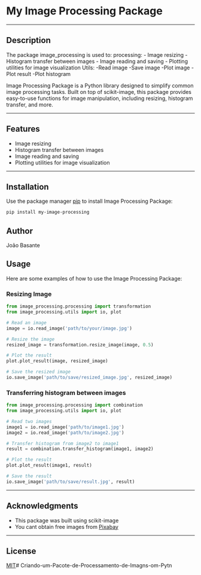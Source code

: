 # My Image Processing Package

---

## Description
The package image_processing is used to:
    processing:
        - Image resizing
        - Histogram transfer between images
        - Image reading and saving
        - Plotting utilities for image visualization
    Utils:
        -Read image 
        -Save image
        -Plot image
        -Plot result
        -Plot histogram


Image Processing Package is a Python library designed to simplify common image processing tasks. Built on top of scikit-image, this package provides easy-to-use functions for image manipulation, including resizing, histogram transfer, and more.

---

## Features

- Image resizing
- Histogram transfer between images
- Image reading and saving
- Plotting utilities for image visualization

---

## Installation

Use the package manager [pip](https://pip.pypa.io/en/stable/) to install Image Processing Package:

```bash
pip install my-image-processing
```

## Author
João Basante

## Usage

Here are some examples of how to use the Image Processing Package:

 ### Resizing Image

 ```python
from image_processing.processing import transformation
from image_processing.utils import io, plot

# Read an image
image = io.read_image('path/to/your/image.jpg')

# Resize the image
resized_image = transformation.resize_image(image, 0.5)

# Plot the result
plot.plot_result(image, resized_image)

# Save the resized image
io.save_image('path/to/save/resized_image.jpg', resized_image)
 ```

 ### Transferring histogram between images

 ```python
from image_processing.processing import combination
from image_processing.utils import io, plot

# Read two images
image1 = io.read_image('path/to/image1.jpg')
image2 = io.read_image('path/to/image2.jpg')

# Transfer histogram from image2 to image1
result = combination.transfer_histogram(image1, image2)

# Plot the result
plot.plot_result(image1, result)

# Save the result
io.save_image('path/to/save/result.jpg', result)
 ```

---

## Acknowledgments

 - This package was built using scikit-image
 - You cant obtain free images from [Pixabay](https://pixabay.com/pt/)

---

## License
[MIT](LICENSE.txt)# Criando-um-Pacote-de-Processamento-de-Imagns-om-Pytn
